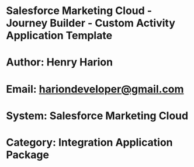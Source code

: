 # Salesforce Marketing Cloud - Journey Builder - Custom Activity Application Template

# Author: Henry Harion

# Email: hariondeveloper@gmail.com

# System: Salesforce Marketing Cloud 

# Category: Integration Application Package